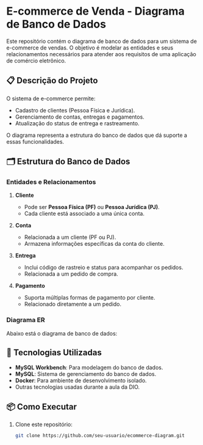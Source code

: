# E-commerce de Venda - Diagrama de Banco de Dados

Este repositório contém o diagrama de banco de dados para um sistema de e-commerce de vendas. O objetivo é modelar as entidades e seus relacionamentos necessários para atender aos requisitos de uma aplicação de comércio eletrônico.

## 📋 Descrição do Projeto

O sistema de e-commerce permite:
- Cadastro de clientes (Pessoa Física e Jurídica).
- Gerenciamento de contas, entregas e pagamentos.
- Atualização do status de entrega e rastreamento.

O diagrama representa a estrutura do banco de dados que dá suporte a essas funcionalidades.

## 🗂 Estrutura do Banco de Dados

### Entidades e Relacionamentos

1. **Cliente**
   - Pode ser **Pessoa Física (PF)** ou **Pessoa Jurídica (PJ)**.
   - Cada cliente está associado a uma única conta.

2. **Conta**
   - Relacionada a um cliente (PF ou PJ).
   - Armazena informações específicas da conta do cliente.

3. **Entrega**
   - Inclui código de rastreio e status para acompanhar os pedidos.
   - Relacionada a um pedido de compra.

4. **Pagamento**
   - Suporta múltiplas formas de pagamento por cliente.
   - Relacionado diretamente a um pedido.

### Diagrama ER
Abaixo está o diagrama de banco de dados:


## 🚀 Tecnologias Utilizadas

- **MySQL Workbench**: Para modelagem do banco de dados.
- **MySQL**: Sistema de gerenciamento do banco de dados.
- **Docker**: Para ambiente de desenvolvimento isolado.
- Outras tecnologias usadas durante a aula da DIO.

## 📦 Como Executar

1. Clone este repositório:
   ```bash
   git clone https://github.com/seu-usuario/ecommerce-diagram.git

